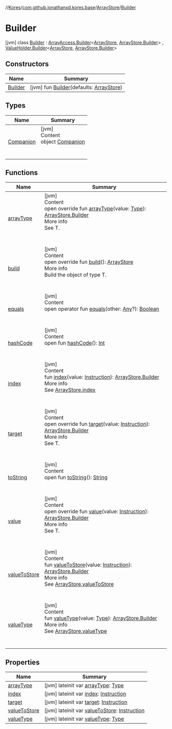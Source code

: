 //[Kores](../../../index.md)/[com.github.jonathanxd.kores.base](../../index.md)/[ArrayStore](../index.md)/[Builder](index.md)



# Builder  
 [jvm] class [Builder](index.md) : [ArrayAccess.Builder](../../-array-access/-builder/index.md)<[ArrayStore](../index.md), [ArrayStore.Builder](index.md)> , [ValueHolder.Builder](../../-value-holder/-builder/index.md)<[ArrayStore](../index.md), [ArrayStore.Builder](index.md)>    


## Constructors  
  
|  Name|  Summary| 
|---|---|
| <a name="com.github.jonathanxd.kores.base/ArrayStore.Builder/Builder/#com.github.jonathanxd.kores.base.ArrayStore/PointingToDeclaration/"></a>[Builder](-builder.md)| <a name="com.github.jonathanxd.kores.base/ArrayStore.Builder/Builder/#com.github.jonathanxd.kores.base.ArrayStore/PointingToDeclaration/"></a> [jvm] fun [Builder](-builder.md)(defaults: [ArrayStore](../index.md))   <br>


## Types  
  
|  Name|  Summary| 
|---|---|
| <a name="com.github.jonathanxd.kores.base/ArrayStore.Builder.Companion///PointingToDeclaration/"></a>[Companion](-companion/index.md)| <a name="com.github.jonathanxd.kores.base/ArrayStore.Builder.Companion///PointingToDeclaration/"></a>[jvm]  <br>Content  <br>object [Companion](-companion/index.md)  <br><br><br>


## Functions  
  
|  Name|  Summary| 
|---|---|
| <a name="com.github.jonathanxd.kores.base/ArrayStore.Builder/arrayType/#java.lang.reflect.Type/PointingToDeclaration/"></a>[arrayType](array-type.md)| <a name="com.github.jonathanxd.kores.base/ArrayStore.Builder/arrayType/#java.lang.reflect.Type/PointingToDeclaration/"></a>[jvm]  <br>Content  <br>open override fun [arrayType](array-type.md)(value: [Type](https://docs.oracle.com/javase/8/docs/api/java/lang/reflect/Type.html)): [ArrayStore.Builder](index.md)  <br>More info  <br>See T.  <br><br><br>
| <a name="com.github.jonathanxd.kores.base/ArrayStore.Builder/build/#/PointingToDeclaration/"></a>[build](build.md)| <a name="com.github.jonathanxd.kores.base/ArrayStore.Builder/build/#/PointingToDeclaration/"></a>[jvm]  <br>Content  <br>open override fun [build](build.md)(): [ArrayStore](../index.md)  <br>More info  <br>Build the object of type T.  <br><br><br>
| <a name="kotlin/Any/equals/#kotlin.Any?/PointingToDeclaration/"></a>[equals](../../../com.github.jonathanxd.kores.util/-simple-resolver/index.md#%5Bkotlin%2FAny%2Fequals%2F%23kotlin.Any%3F%2FPointingToDeclaration%2F%5D%2FFunctions%2F-1211764316)| <a name="kotlin/Any/equals/#kotlin.Any?/PointingToDeclaration/"></a>[jvm]  <br>Content  <br>open operator fun [equals](../../../com.github.jonathanxd.kores.util/-simple-resolver/index.md#%5Bkotlin%2FAny%2Fequals%2F%23kotlin.Any%3F%2FPointingToDeclaration%2F%5D%2FFunctions%2F-1211764316)(other: [Any](https://kotlinlang.org/api/latest/jvm/stdlib/kotlin/-any/index.html)?): [Boolean](https://kotlinlang.org/api/latest/jvm/stdlib/kotlin/-boolean/index.html)  <br><br><br>
| <a name="kotlin/Any/hashCode/#/PointingToDeclaration/"></a>[hashCode](../../../com.github.jonathanxd.kores.util/-simple-resolver/index.md#%5Bkotlin%2FAny%2FhashCode%2F%23%2FPointingToDeclaration%2F%5D%2FFunctions%2F-1211764316)| <a name="kotlin/Any/hashCode/#/PointingToDeclaration/"></a>[jvm]  <br>Content  <br>open fun [hashCode](../../../com.github.jonathanxd.kores.util/-simple-resolver/index.md#%5Bkotlin%2FAny%2FhashCode%2F%23%2FPointingToDeclaration%2F%5D%2FFunctions%2F-1211764316)(): [Int](https://kotlinlang.org/api/latest/jvm/stdlib/kotlin/-int/index.html)  <br><br><br>
| <a name="com.github.jonathanxd.kores.base/ArrayStore.Builder/index/#com.github.jonathanxd.kores.Instruction/PointingToDeclaration/"></a>[index](--index--.md)| <a name="com.github.jonathanxd.kores.base/ArrayStore.Builder/index/#com.github.jonathanxd.kores.Instruction/PointingToDeclaration/"></a>[jvm]  <br>Content  <br>fun [index](--index--.md)(value: [Instruction](../../../com.github.jonathanxd.kores/-instruction/index.md)): [ArrayStore.Builder](index.md)  <br>More info  <br>See [ArrayStore.index](../--index--.md)  <br><br><br>
| <a name="com.github.jonathanxd.kores.base/ArrayStore.Builder/target/#com.github.jonathanxd.kores.Instruction/PointingToDeclaration/"></a>[target](target.md)| <a name="com.github.jonathanxd.kores.base/ArrayStore.Builder/target/#com.github.jonathanxd.kores.Instruction/PointingToDeclaration/"></a>[jvm]  <br>Content  <br>open override fun [target](target.md)(value: [Instruction](../../../com.github.jonathanxd.kores/-instruction/index.md)): [ArrayStore.Builder](index.md)  <br>More info  <br>See T.  <br><br><br>
| <a name="kotlin/Any/toString/#/PointingToDeclaration/"></a>[toString](../../../com.github.jonathanxd.kores.util/-simple-resolver/index.md#%5Bkotlin%2FAny%2FtoString%2F%23%2FPointingToDeclaration%2F%5D%2FFunctions%2F-1211764316)| <a name="kotlin/Any/toString/#/PointingToDeclaration/"></a>[jvm]  <br>Content  <br>open fun [toString](../../../com.github.jonathanxd.kores.util/-simple-resolver/index.md#%5Bkotlin%2FAny%2FtoString%2F%23%2FPointingToDeclaration%2F%5D%2FFunctions%2F-1211764316)(): [String](https://kotlinlang.org/api/latest/jvm/stdlib/kotlin/-string/index.html)  <br><br><br>
| <a name="com.github.jonathanxd.kores.base/ArrayStore.Builder/value/#com.github.jonathanxd.kores.Instruction/PointingToDeclaration/"></a>[value](value.md)| <a name="com.github.jonathanxd.kores.base/ArrayStore.Builder/value/#com.github.jonathanxd.kores.Instruction/PointingToDeclaration/"></a>[jvm]  <br>Content  <br>open override fun [value](value.md)(value: [Instruction](../../../com.github.jonathanxd.kores/-instruction/index.md)): [ArrayStore.Builder](index.md)  <br>More info  <br>See T.  <br><br><br>
| <a name="com.github.jonathanxd.kores.base/ArrayStore.Builder/valueToStore/#com.github.jonathanxd.kores.Instruction/PointingToDeclaration/"></a>[valueToStore](value-to-store.md)| <a name="com.github.jonathanxd.kores.base/ArrayStore.Builder/valueToStore/#com.github.jonathanxd.kores.Instruction/PointingToDeclaration/"></a>[jvm]  <br>Content  <br>fun [valueToStore](value-to-store.md)(value: [Instruction](../../../com.github.jonathanxd.kores/-instruction/index.md)): [ArrayStore.Builder](index.md)  <br>More info  <br>See [ArrayStore.valueToStore](../value-to-store.md)  <br><br><br>
| <a name="com.github.jonathanxd.kores.base/ArrayStore.Builder/valueType/#java.lang.reflect.Type/PointingToDeclaration/"></a>[valueType](value-type.md)| <a name="com.github.jonathanxd.kores.base/ArrayStore.Builder/valueType/#java.lang.reflect.Type/PointingToDeclaration/"></a>[jvm]  <br>Content  <br>fun [valueType](value-type.md)(value: [Type](https://docs.oracle.com/javase/8/docs/api/java/lang/reflect/Type.html)): [ArrayStore.Builder](index.md)  <br>More info  <br>See [ArrayStore.valueType](../value-type.md)  <br><br><br>


## Properties  
  
|  Name|  Summary| 
|---|---|
| <a name="com.github.jonathanxd.kores.base/ArrayStore.Builder/arrayType/#/PointingToDeclaration/"></a>[arrayType](array-type.md)| <a name="com.github.jonathanxd.kores.base/ArrayStore.Builder/arrayType/#/PointingToDeclaration/"></a> [jvm] lateinit var [arrayType](array-type.md): [Type](https://docs.oracle.com/javase/8/docs/api/java/lang/reflect/Type.html)   <br>
| <a name="com.github.jonathanxd.kores.base/ArrayStore.Builder/index/#/PointingToDeclaration/"></a>[index](--index--.md)| <a name="com.github.jonathanxd.kores.base/ArrayStore.Builder/index/#/PointingToDeclaration/"></a> [jvm] lateinit var [index](--index--.md): [Instruction](../../../com.github.jonathanxd.kores/-instruction/index.md)   <br>
| <a name="com.github.jonathanxd.kores.base/ArrayStore.Builder/target/#/PointingToDeclaration/"></a>[target](target.md)| <a name="com.github.jonathanxd.kores.base/ArrayStore.Builder/target/#/PointingToDeclaration/"></a> [jvm] lateinit var [target](target.md): [Instruction](../../../com.github.jonathanxd.kores/-instruction/index.md)   <br>
| <a name="com.github.jonathanxd.kores.base/ArrayStore.Builder/valueToStore/#/PointingToDeclaration/"></a>[valueToStore](value-to-store.md)| <a name="com.github.jonathanxd.kores.base/ArrayStore.Builder/valueToStore/#/PointingToDeclaration/"></a> [jvm] lateinit var [valueToStore](value-to-store.md): [Instruction](../../../com.github.jonathanxd.kores/-instruction/index.md)   <br>
| <a name="com.github.jonathanxd.kores.base/ArrayStore.Builder/valueType/#/PointingToDeclaration/"></a>[valueType](value-type.md)| <a name="com.github.jonathanxd.kores.base/ArrayStore.Builder/valueType/#/PointingToDeclaration/"></a> [jvm] lateinit var [valueType](value-type.md): [Type](https://docs.oracle.com/javase/8/docs/api/java/lang/reflect/Type.html)   <br>

